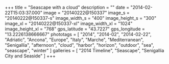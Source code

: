 +++
title = "Seascape with a cloud"
description = ""
date = "2014-02-22T15:03:37.000"
image = "20140222@150337"
image_s = "20140222@150337-s"
image_width_s = "400"
image_height_s = "300"
image_xl = "20140222@150337-xl"
image_width_xl = "1024"
image_height_xl = "768"
gps_latitude = "43.7227"
gps_longitude = "13.2226138666667"
phototags = [ "2014", "2014-02", "2014-02-22", "Adriatic", "Ancona", "Europe", "Italy", "Marche", "Mediterranean", "Senigallia", "afternoon", "cloud", "harbor", "horizon", "outdoor", "sea", "seascape", "winter" ]
galleries = [ "2014 Timeline", "Seascape", "Senigallia City and Seaside" ]
+++
